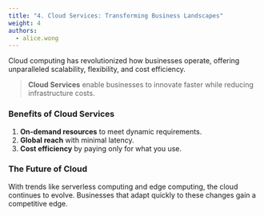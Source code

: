 ```yaml
---
title: "4. Cloud Services: Transforming Business Landscapes"
weight: 4
authors:
  - alice.wong
---
```


Cloud computing has revolutionized how businesses operate, offering unparalleled scalability, flexibility, and cost efficiency. 

> **Cloud Services** enable businesses to innovate faster while reducing infrastructure costs.

### Benefits of Cloud Services

1. **On-demand resources** to meet dynamic requirements.
2. **Global reach** with minimal latency.
3. **Cost efficiency** by paying only for what you use.

### The Future of Cloud

With trends like serverless computing and edge computing, the cloud continues to evolve. Businesses that adapt quickly to these changes gain a competitive edge.
